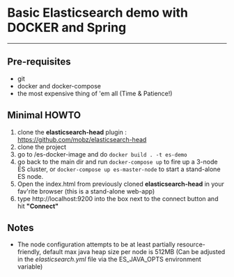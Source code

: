 # Basic Elasticsearch demo with DOCKER and Spring

---


## Pre-requisites

* git
* docker and docker-compose
* the most expensive thing of 'em all (Time & Patience!)

## Minimal HOWTO
1. clone the **elasticsearch-head** plugin : https://github.com/mobz/elasticsearch-head
2. clone the project 
3. go to /es-docker-image and do `docker build . -t es-demo`
4. go back to the main dir and run `docker-compose up` to fire up a 3-node ES cluster, 
	or `docker-compose up es-master-node` to start a stand-alone ES node.
5. Open the index.html from previously cloned **elasticsearch-head** in your fav'rite browser (this is a stand-alone web-app)
6. type http://localhost:9200 into the box next to the connect button and hit **"Connect"**


## Notes 
* The node configuration attempts to be at least partially resource-friendly, default max java heap size per node is 512MB
(Can be adjusted in the *elasticsearch.yml* file via the ES_JAVA_OPTS environment variable)